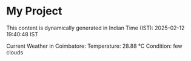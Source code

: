 # My Project

This content is dynamically generated in Indian Time (IST): 2025-02-12 19:40:48 IST


Current Weather in Coimbatore:
Temperature: 28.88 °C
Condition: few clouds

